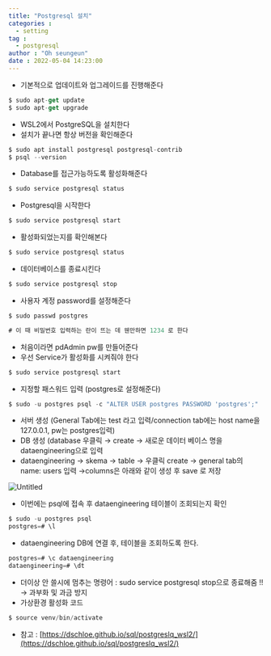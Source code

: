 ```yaml
---
title: "Postgresql 설치"
categories :
  - setting
tag :
  - postgresql
author : "Oh seungeun"
date : 2022-05-04 14:23:00
---
```



- 기본적으로 업데이트와 업그레이드를 진행해준다

```jsx
$ sudo apt-get update
$ sudo apt-get upgrade
```

- WSL2에서 PostgreSQL을 설치한다
- 설치가 끝나면 항상 버전을 확인해준다

```jsx
$ sudo apt install postgresql postgresql-contrib
$ psql --version
```

- Database를 접근가능하도록 활성화해준다

```jsx
$ sudo service postgresql status
```

- Postgresql을 시작한다

```jsx
$ sudo service postgresql start
```

- 활성화되었는지를 확인해본다

```jsx
$ sudo service postgresql status
```

- 데이터베이스를 종료시킨다

```jsx
$ sudo service postgresql stop
```

- 사용자 계정 password를 설정해준다

```jsx
$ sudo passwd postgres

# 이 때 비밀번호 입력하는 란이 뜨는 데 웬만하면 1234 로 한다
```

- 처음이라면 pdAdmin pw를 만들어준다
- 우선 Service가 활성화를 시켜줘야 한다

```jsx
$ sudo service postgresql start
```

- 지정할 패스워드 입력 (postgres로 설정해준다)

```jsx
$ sudo -u postgres psql -c "ALTER USER postgres PASSWORD 'postgres';"
```

- 서버 생성 (General Tab에는 test 라고 입력/connection tab에는 host name을 127.0.0.1, pw는 postgres입력)
- DB 생성 (database 우클릭 → create → 새로운 데이터 베이스 명을 dataengineering으로 입력
- dataengineering → skema → table → 우클릭 create → general tab의 name: users 입력 →columns은 아래와 같이 생성 후 save 로 저장

![Untitled](/images/Postgresql/Untitled.png)

- 이번에는 psql에 접속 후 dataengineering 테이블이 조회되는지 확인

```jsx
$ sudo -u postgres psql
postgres=# \l
```

- dataengineering DB에 연결 후, 테이블을 조회하도록 한다.

```jsx
postgres=# \c dataengineering
dataengineering=# \dt
```

- 더이상 안 쓸시에 멈추는 명령어 : sudo service postgresql stop으로 종료해줌 !! → 과부화 및 과금 방지
- 가상환경 활성화 코드

```jsx
$ source venv/bin/activate
```

- 참고 : [https://dschloe.github.io/sql/postgreslq_wsl2/](https://dschloe.github.io/sql/postgreslq_wsl2/)